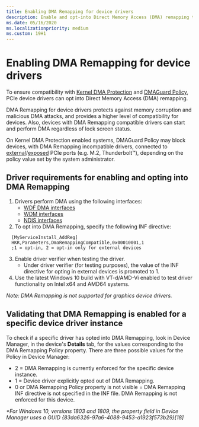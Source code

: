 ```yaml
---
title: Enabling DMA Remapping for device drivers
description: Enable and opt-into Direct Memory Access (DMA) remapping to ensure compatibility with Kernel DMA Protection and DMAGuard policies
ms.date: 05/16/2020
ms.localizationpriority: medium
ms.custom: 19H1
---
```


#  Enabling DMA Remapping for device drivers

To ensure compatibility with [Kernel DMA Protection](https://docs.microsoft.com/windows/security/information-protection/kernel-dma-protection-for-thunderbolt) and [DMAGuard Policy](https://docs.microsoft.com/windows/client-management/mdm/policy-csp-dmaguard#dmaguard-deviceenumerationpolicy), PCIe device drivers can opt into Direct Memory Access (DMA) remapping.

DMA Remapping for device drivers protects against memory corruption and malicious DMA attacks, and provides a higher level of compatibility for devices. Also, devices with DMA Remapping compatible drivers can start and perform DMA regardless of lock screen status.

On Kernel DMA Protection enabled systems, DMAGuard Policy may block devices, with DMA Remapping incompatible drivers, connected to [external](https://docs.microsoft.com/windows-hardware/drivers/pci/dsd-for-pcie-root-ports#identifying-externally-exposed-pcie-root-ports)/[exposed](https://docs.microsoft.com/windows-hardware/drivers/pci/dsd-for-pcie-root-ports#identifying-internal-pcie-ports-accessible-to-users-and-requiring-dma-protection) PCIe ports (e.g. M.2, Thunderbolt™), depending on the policy value set by the system administrator. 

## Driver requirements for enabling and opting into DMA Remapping 

1. Drivers perform DMA using the following interfaces:
    * [WDF DMA interfaces](https://docs.microsoft.com/windows-hardware/drivers/wdf/introduction-to-dma-in-windows-driver-framework)
    * [WDM interfaces](https://docs.microsoft.com/windows-hardware/drivers/ddi/wdm/)
    * [NDIS interfaces](https://docs.microsoft.com/windows-hardware/drivers/ddi/_netvista/)
2. To opt into DMA Remapping, specify the following INF directive: 
  ```inf
    [MyServiceInstall_AddReg]
    HKR,Parameters,DmaRemappingCompatible,0x00010001,1 
    ;1 = opt-in, 2 = opt-in only for external devices
  ```
3. Enable driver verifier when testing the driver.
    * Under driver verifier (for testing purposes), the value of the INF directive for opting in external devices is promoted to 1.
4. Use the latest Windows 10 build with VT-d/AMD-Vi enabled to test driver functionality on Intel x64 and AMD64 systems.

_Note: DMA Remapping is not supported for graphics device drivers._

## Validating that DMA Remapping is enabled for a specific device driver instance

To check if a specific driver has opted into DMA Remapping, look in Device Manager, in the device's **Details** tab, for the values corresponding to the DMA Remapping Policy property. There are three possible values for the Policy in Device Manager:
* 2 = DMA Remapping is currently enforced for the specific device instance.
* 1 = Device driver explicitly opted out of DMA Remapping.
* 0 or DMA Remapping Policy property is not visible = DMA Remapping INF directive is not specified in the INF file. DMA Remapping is not enforced for this device.

_*For Windows 10, versions 1803 and 1809, the property field in Device Manager uses a GUID {83da6326-97a6-4088-9453-a1923f573b29}[18]_
